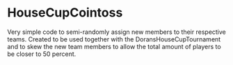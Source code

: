 # HouseCupCointoss
Very simple code to semi-randomly assign new members to their respective teams.
Created to be used together with the DoransHouseCupTournament and to skew the new team members to allow the total amount of players to be closer to 50 percent. 
